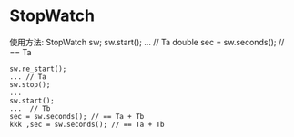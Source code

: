 # StopWatch

使用方法:
    StopWatch sw;
    sw.start();
    ... // Ta
    double sec = sw.seconds(); // == Ta


    sw.re_start();
    ... // Ta
    sw.stop();
    ... 
    sw.start();
    ...  // Tb
    sec = sw.seconds(); // == Ta + Tb
    kkk ,sec = sw.seconds(); // == Ta + Tb
